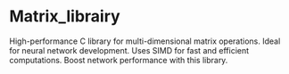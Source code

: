 # Matrix_librairy
High-performance C library for multi-dimensional matrix operations. Ideal for neural network development. Uses SIMD for fast and efficient computations. Boost network performance with this library.
